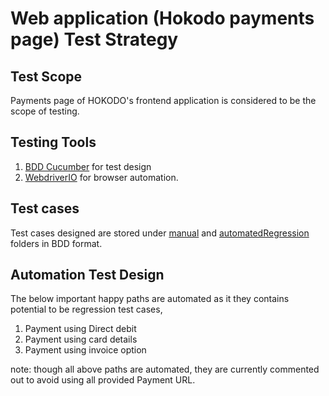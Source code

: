 # Web application (Hokodo payments page) Test Strategy

## Test Scope

Payments page of HOKODO's frontend application is considered to be the scope of testing.

## Testing Tools

1. [BDD Cucumber](https://cucumber.io/docs/guides/overview/) for test design
2. [WebdriverIO](https://webdriver.io/) for browser automation.

## Test cases

Test cases designed are stored under [manual](manual) and [automatedRegression](automatedRegression) folders in BDD format.

## Automation Test Design

The below important happy paths are automated as it they contains potential to be regression test cases,

1. Payment using Direct debit
2. Payment using card details
3. Payment using invoice option

note: though all above paths are automated, they are currently commented out to avoid using all provided Payment URL.
